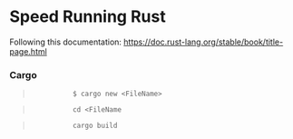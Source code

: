 # Speed Running Rust

Following this documentation: https://doc.rust-lang.org/stable/book/title-page.html





### Cargo 
>               $ cargo new <FileName>

>               cd <FileName

>               cargo build
